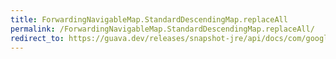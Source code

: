 ```yaml
---
title: ForwardingNavigableMap.StandardDescendingMap.replaceAll
permalink: /ForwardingNavigableMap.StandardDescendingMap.replaceAll/
redirect_to: https://guava.dev/releases/snapshot-jre/api/docs/com/google/common/collect/ForwardingNavigableMap.StandardDescendingMap.html#replaceAll-java.util.function.BiFunction-
---
```

